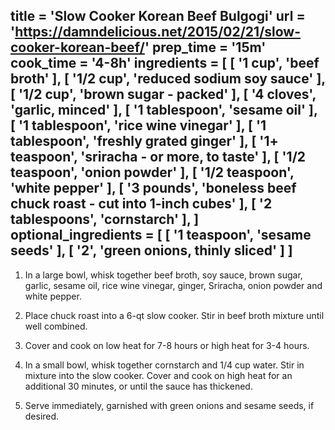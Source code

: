 title = 'Slow Cooker Korean Beef Bulgogi'
url = 'https://damndelicious.net/2015/02/21/slow-cooker-korean-beef/'
prep_time = '15m'
cook_time = '4-8h'
ingredients = [
  [ '1 cup', 'beef broth' ],
  [ '1/2 cup', 'reduced sodium soy sauce' ],
  [ '1/2 cup', 'brown sugar - packed' ],
  [ '4 cloves', 'garlic, minced' ],
  [ '1 tablespoon', 'sesame oil' ],
  [ '1 tablespoon', 'rice wine vinegar' ],
  [ '1 tablespoon', 'freshly grated ginger' ],
  [ '1+ teaspoon', 'sriracha - or more, to taste' ],
  [ '1/2 teaspoon', 'onion powder' ],
  [ '1/2 teaspoon', 'white pepper' ],
  [ '3 pounds', 'boneless beef chuck roast - cut into 1-inch cubes' ],
  [ '2 tablespoons', 'cornstarch' ],
]
optional_ingredients = [
  [ '1 teaspoon', 'sesame seeds' ],
  [ '2', 'green onions, thinly sliced' ]
]
---
1. In a large bowl, whisk together beef broth, soy sauce, brown sugar, garlic, sesame oil, rice wine vinegar, ginger, Sriracha, onion powder and white pepper.

2. Place chuck roast into a 6-qt slow cooker. Stir in beef broth mixture until well combined.

3. Cover and cook on low heat for 7-8 hours or high heat for 3-4 hours.

4. In a small bowl, whisk together cornstarch and 1/4 cup water. Stir in mixture into the slow cooker. Cover and cook on high heat for an additional 30 minutes, or until the sauce has thickened.

5. Serve immediately, garnished with green onions and sesame seeds, if desired.
